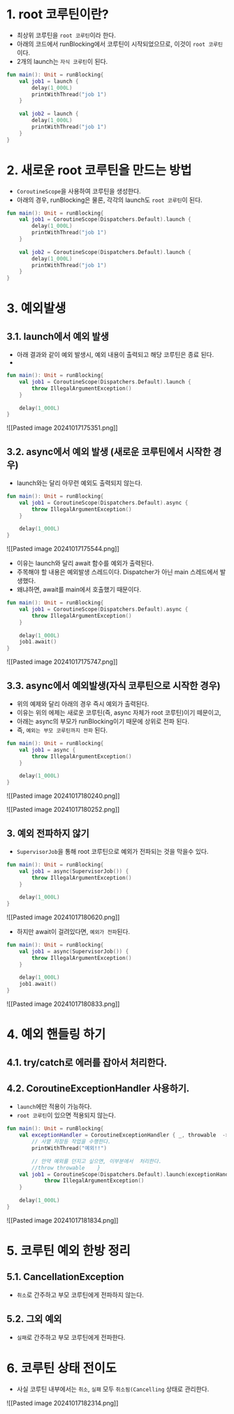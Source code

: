 # 1. root 코루틴이란?

* 최상위 코루틴을 `root 코루틴`이라 한다.
* 아래의 코드에서 runBlocking에서 코루틴이 시작되었으므로, 이것이 `root 코루틴`이다.
* 2개의 launch는 `자식 코루틴`이 된다.

```kotlin
fun main(): Unit = runBlocking{  
    val job1 = launch {  
        delay(1_000L)  
        printWithThread("job 1")  
    }  
  
    val job2 = launch {  
        delay(1_000L)  
        printWithThread("job 1")  
    }  
}
```

# 2. 새로운 root 코루틴을 만드는 방법

* `CoroutineScope`을 사용하여 코루틴을 생성한다.
* 아래의 경우, runBlocking은 물론, 각각의 launch도 `root 코루틴`이 된다.

```kotlin
fun main(): Unit = runBlocking{  
    val job1 = CoroutineScope(Dispatchers.Default).launch {  
        delay(1_000L)  
        printWithThread("job 1")  
    }  
  
    val job2 = CoroutineScope(Dispatchers.Default).launch {  
        delay(1_000L)  
        printWithThread("job 1")  
    }  
}
```


# 3. 예외발생

## 3.1. launch에서 예외 발생

- 아래 결과와 같이 예외 발생시, 예외 내용이 출력되고 해당 코루틴은 종료 된다.
-
```kotlin
fun main(): Unit = runBlocking{  
    val job1 = CoroutineScope(Dispatchers.Default).launch {  
        throw IllegalArgumentException()  
    }  
  
    delay(1_000L)  
}
```

![[Pasted image 20241017175351.png]]

## 3.2. async에서 예외 발생 (새로운 코루틴에서 시작한 경우)

- launch와는 달리 아무런 예외도 출력되지 않는다.

```kotlin
fun main(): Unit = runBlocking{  
    val job1 = CoroutineScope(Dispatchers.Default).async {  
        throw IllegalArgumentException()  
    }  
  
    delay(1_000L)  
}
```

![[Pasted image 20241017175544.png]]

* 이유는 launch와 달리 await 함수를 예외가 출력된다.
* 주목해야 할 내용은 예외발생 스레드이다. Dispatcher가 아닌 main 스레드에서 발생했다.
* 왜냐하면, await를 main에서 호출했기 때문이다.

```kotlin
fun main(): Unit = runBlocking{  
    val job1 = CoroutineScope(Dispatchers.Default).async {  
        throw IllegalArgumentException()  
    }  
  
    delay(1_000L)  
    job1.await()  
}
```

![[Pasted image 20241017175747.png]]

## 3.3. async에서 예외발생(자식 코루틴으로 시작한 경우)

- 위의 예제와 달리 아래의 경우 즉시 예외가 출력된다.
- 이유는 위의 에제는 새로운 코루틴(즉, async 자체가 root 코루틴)이기 떼문이고,
- 아래는 async의 부모가 runBlocking이기 때문에 상위로 전파 된다.
- 즉, `예외는 부모 코루틴까지 전파` 된다.

```kotlin
fun main(): Unit = runBlocking{  
    val job1 = async {  
        throw IllegalArgumentException()  
    }  
  
    delay(1_000L)  
}
```

![[Pasted image 20241017180240.png]]

![[Pasted image 20241017180252.png]]

## 3. 예외 전파하지 않기

- `SupervisorJob`을 통해 root 코루틴으로 예외가 전파되는 것을 막을수 있다.

```kotlin
fun main(): Unit = runBlocking{  
    val job1 = async(SupervisorJob()) {  
        throw IllegalArgumentException()  
    }  
  
    delay(1_000L)  
}
```

![[Pasted image 20241017180620.png]]


- 하지만 await이 걸려있다면, `예외가 전파`된다.

```kotlin
fun main(): Unit = runBlocking{  
    val job1 = async(SupervisorJob()) {  
        throw IllegalArgumentException()  
    }  
  
    delay(1_000L)  
    job1.await()  
}
```

![[Pasted image 20241017180833.png]]

# 4. 예외 핸들링 하기

## 4.1. try/catch로 에러를 잡아서 처리한다.

## 4.2. CoroutineExceptionHandler 사용하기.

- `launch`에만 적용이 가능하다.
- `root 코루틴`이 있으면 적용되지 않는다.

```kotlin
fun main(): Unit = runBlocking{  
    val exceptionHandler = CoroutineExceptionHandler { _, throwable  ->  
        // 사앹 저장등 작업을 수행한다.  
        printWithThread("예외!!")  
  
        // 만약 예외를 던지고 싶으면, 이부분에서  처리한다.  
        //throw throwable    }  
    val job1 = CoroutineScope(Dispatchers.Default).launch(exceptionHandler) {  
            throw IllegalArgumentException()  
    }  
  
    delay(1_000L)  
}
```

![[Pasted image 20241017181834.png]]


# 5. 코루틴 예외 한방 정리

## 5.1. CancellationException 

- `취소`로 간주하고 부모 코루틴에게 전파하지 않는다.

## 5.2. 그외 예외

- `실패`로 간주하고 부모 코루틴에게 전파한다.

# 6. 코루틴 상태 전이도

- 사실 코루틴 내부에서는 `취소`, `실패` 모두 `취소됨(Cancelling` 상태로 관리한다.

![[Pasted image 20241017182314.png]]
